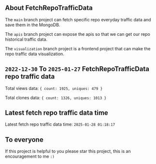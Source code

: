 ## About FetchRepoTrafficData

The `main` branch project can fetch specific repo everyday traffic data and save them in the MongoDB.

The `apis` branch project can expose the apis so that we can get our repo historical traffic data.

The `visualization` branch project is a frontend project that can make the repo traffic data visualization.

## `2022-12-30` To `2025-01-27` FetchRepoTrafficData repo traffic data

Total views data: `{ count: 1925, uniques: 479 }`

Total clones data: `{ count: 1326, uniques: 1013 }`

## Latest fetch repo traffic data time

Latest fetch repo traffic data time: `2025-01-28 01:18:17`

## To everyone

If this project is helpful to you please star this project, this is an encouragement to me `:)`



